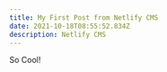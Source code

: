 ```yaml
---
title: My First Post from Netlify CMS
date: 2021-10-18T08:55:52.834Z
description: Netlify CMS
---
```

So Cool!